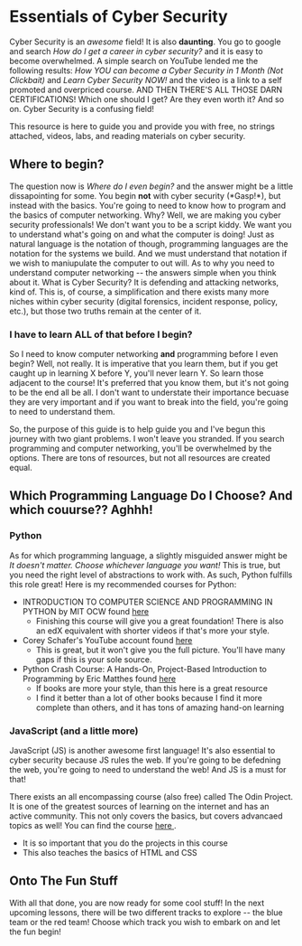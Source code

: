 # Essentials of Cyber Security

Cyber Security is an *awesome* field! It is also **daunting**. You go to google and search *How do I get a career in cyber security?* and it is easy to become overwhelmed.
A simple search on YouTube lended me the following results: *How YOU can become a Cyber Security in 1 Month (Not Clickbait)* and *Learn Cyber Security NOW!* and the video is a
link to a self promoted and overpriced course. AND THEN THERE'S ALL THOSE DARN CERTIFICATIONS! Which one should I get? Are they even worth it? And so on. Cyber Security is a confusing 
field!

This resource is here to guide you and provide you with free, no strings attached, videos, labs, and reading materials on cyber security.

## Where to begin?

The question now is *Where do I even begin?* and the answer might be a little dissapointing for some. You begin **not** with cyber security (\*Gasp!\*), but instead with the
basics. You're going to need to know how to program and the basics of computer networking. Why? Well, we are making you cyber security professionals! We don't want you to be
a script kiddy. We want you to understand what's going on and what the computer is doing! Just as natural language is the notation of though, programming languages are the notation for
the systems we build. And we must understand that notation if we wish to maniupulate the computer to out will. As to why you need to understand computer networking -- the answers simple when you 
think about it. What is Cyber Security? It is defending and attacking networks, kind of. This is, of course, a simplification and there exists many more niches within cyber security 
(digital forensics, incident response, policy, etc.), but those two truths remain at the center of it.

### I have to learn ALL of that before I begin?
So I need to know computer networking **and** programming before I even begin? Well, not really. It is imperative that you learn them, but if you get caught up in learning X before Y, you'll
never learn Y. So learn those adjacent to the course! It's preferred that you know them, but it's not going to be the end all be all. I don't want to understate their importance
becuase they are very important and if you want to break into the field, you're going to need to understand them.

So, the purpose of this guide is to help guide you and I've begun this journey with two giant problems. I won't leave you stranded. If you search programming and computer networking, you'll
be overwhelmed by the options. There are tons of resources, but not all resources are created equal. 

## Which Programming Language Do I Choose? And which couurse?? Aghhh!

### Python
As for which programming language, a slightly misguided answer might be *It doesn't matter. Choose whichever language you want!* This is true, but you need the right level of abstractions
to work with. As such, Python fulfills this role great! Here is my recommended courses for Python:

* INTRODUCTION TO COMPUTER SCIENCE AND PROGRAMMING IN PYTHON by MIT OCW found <a href="https://ocw.mit.edu/courses/6-0001-introduction-to-computer-science-and-programming-in-python-fall-2016/pages/syllabus/"> here </a>
    * Finishing this course will give you a great foundation! There is also an edX equivalent with shorter videos if that's more your style.
* Corey Schafer's YouTube account found <a href="https://www.youtube.com/c/Coreyms"> here </a>
    * This is great, but it won't give you the full picture. You'll have many gaps if this is your sole source.
* Python Crash Course: A Hands-On, Project-Based Introduction to Programming by Eric Matthes found <a href="https://nostarch.com/pythoncrashcourse2e"> here </a>
    * If books are more your style, than this here is a great resource
    * I find it better than a lot of other books because I find it more complete than others, and it has tons of amazing hand-on learning

### JavaScript (and a little more)

JavaScript (JS) is another awesome first language! It's also essential to cyber security because JS rules the web. If you're going to be defedning the web, you're going to need to understand
the web! And JS is a must for that!

There exists an all encompassing course (also free) called The Odin Project. It is one of the greatest sources of learning on the internet and has an active community. This not only covers
the basics, but covers advancaed topics as well! You can find the course <a href="https://www.theodinproject.com/"> here </a>.
* It is so important that you do the projects in this course
* This also teaches the basics of HTML and CSS


## Onto The Fun Stuff

With all that done, you are now ready for some cool stuff! In the next upcoming lessons, there will be two different tracks to explore -- the blue team or the red team!
Choose which track you wish to embark on and let the fun begin!
